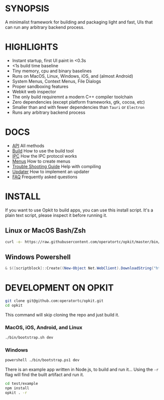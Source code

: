 # SYNOPSIS

A minimalist framework for building and packaging light and fast,
UIs that can run any arbitrary backend process.


# HIGHLIGHTS

- Instant startup, first UI paint in <0.3s
- <1s build time baseline
- Tiny memory, cpu and binary baselines
- Runs on MacOS, Linux, Windows, iOS, and (almost Android)
- System Menus, Context Menus, File Dialogs
- Proper sandboxing features
- Webkit web inspector
- The only build requiremnt a modern C++ compiler toolchain
- Zero dependencies (except platform frameworks, gtk, cocoa, etc)
- Smaller than and with fewer dependencies than `Tauri` or `Electron`
- Runs any arbitrary backend process


# DOCS

- [API](/docs/api.md) All methods
- [Build](/docs/build.md) How to use the build tool
- [IPC](/docs/ipc.md) How the IPC protocol works
- [Menus](/docs/menus.md) How to create menus
- [Trouble Shooting Guide](/docs/troubleshooting.md) Help with compiling
- [Updater](/docs/updater.md) How to implement an updater
- [FAQ](/docs/faq.md) Frequently asked questions


# INSTALL
If you want to use Opkit to build apps, you can use this install script.
It's a plain text script, please inspect it before running it.

## Linux or MacOS Bash/Zsh
```bash
curl -o- https://raw.githubusercontent.com/operatortc/opkit/master/bin/bootstrap.sh | bash -s
```

## Windows Powershell
```ps1
& $([scriptblock]::Create((New-Object Net.WebClient).DownloadString("https://raw.githubusercontent.com/operatortc/opkit/master/bin/bootstrap.ps1")))
```


# DEVELOPMENT ON OPKIT

```sh
git clone git@github.com:operatortc/opkit.git
cd opkit
```

This command will skip cloning the repo and just build it.

### MacOS, iOS, Android, and Linux

```sh
./bin/bootstrap.sh dev
```

### Windows

```sh
powershell ./bin/bootstrap.ps1 dev
```

There is an example app written in Node.js, to build and run it...
Using the `-r` flag will find the built artifact and run it.

```sh
cd test/example
npm install
opkit . -r
```

[02]:https://developer.apple.com/forums/thread/128166
[01]:https://developer.apple.com/documentation/webkit/wkwebview
[00]:https://developer.apple.com/videos/play/wwdc2020/10188/
[0]:https://github.com/webview/webview/blob/master/webview.h
[1]:https://github.com/javalikescript/webview-c/blob/master/webview-cocoa.c#L508
[2]:https://github.com/PerBothner/DomTerm/blob/1a8eadb111b5c4eab8dce00f5f672801af52d8f5/native/webview.cc#L33
[4]:https://github.com/electron/electron/blob/6b6ffbdd107f4633b2b70d0e41be64aa65efc540/shell/browser/ui/cocoa/electron_menu_controller.mm
[5]:https://github.com/progrium/macdriver/blob/5eac15a75a75a7f275eca60ba2e64e6f29f16061/cocoa/NSWindow.go
